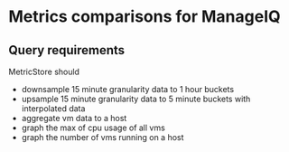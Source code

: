 # Metrics comparisons for ManageIQ

## Query requirements

MetricStore should

*  downsample 15 minute granularity data to 1 hour buckets
*  upsample 15 minute granularity data to 5 minute buckets with interpolated data
*  aggregate vm data to a host
*  graph the max of cpu usage of all vms
*  graph the number of vms running on a host
